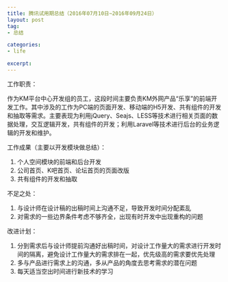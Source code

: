 ```yaml
---
title: 腾讯试用期总结（2016年07月10日~2016年09月24日）
layout: post
tag:
- 总结

categories:
- life

excerpt:  
---
```


工作职责：

作为KM平台中心开发组的员工，这段时间主要负责KM外网产品“乐享”的前端开发工作。其中涉及的工作为PC端的页面开发、移动端的H5开发、共有组件的开发和抽取等需求。主要表现为利用jQuery、Seajs、LESS等技术进行相关页面的数据处理，交互逻辑开发，共有组件的开发；利用Laravel等技术进行后台的业务逻辑的开发和维护。

工作成果（主要以开发模块做总结）：

1. 个人空间模块的前端和后台开发
2. 公司首页、K吧首页、论坛首页的页面改版
3. 共有组件的开发和抽取

不足之处：

1. 与设计师在设计稿的出稿时间上沟通不足，导致开发时间分配紊乱
2. 对需求的一些边界条件考虑不够齐全，出现有时开发中出现重构的问题

改进计划：

1. 分到需求后与设计师提前沟通好出稿时间，对设计工作量大的需求进行开发时间的隔离，避免设计工作量大的需求排在一起，优先级高的需求要优先处理
2. 多与产品进行需求上的沟通，多从产品的角度去思考需求的潜在问题
3. 每天适当空出时间进行新技术的学习

